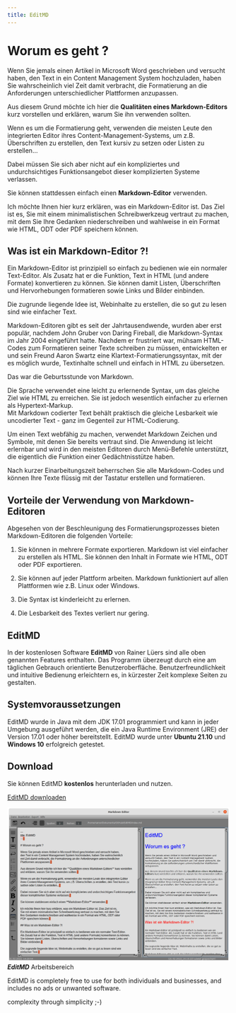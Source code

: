 ```yaml
---
title: EditMD
---  
```


# Worum es geht ?

Wenn Sie jemals einen Artikel in Microsoft Word geschrieben und versucht haben,
den Text in ein Content Management System hochzuladen, haben Sie wahrscheinlich
viel Zeit damit verbracht, die Formatierung an die Anforderungen unterschiedlicher
Plattformen anzupassen.  

Aus diesem Grund möchte ich hier die **Qualitäten eines Markdown-Editors** kurz vorstellen
und erklären, warum Sie ihn verwenden sollten.  

Wenn es um die Formatierung geht, verwenden die meisten Leute den integrierten Editor
ihres Content-Management-Systems, um z.B. Überschriften zu erstellen, den Text kursiv zu
setzen oder Listen zu erstellen...  

Dabei müssen Sie sich aber nicht auf ein kompliziertes und undurchsichtiges Funktionsangebot
dieser komplizierten Systeme verlassen.  

Sie können stattdessen einfach einen **Markdown-Editor** verwenden.  

Ich möchte Ihnen hier kurz erklären, was ein Markdown-Editor ist. Das Ziel ist es, 
Sie mit einem minimalistischen Schreibwerkzeug vertraut zu machen, mit dem Sie 
Ihre Gedanken niederschreiben und wahlweise in ein Format wie HTML, ODT oder 
PDF speichern können.  

## Was ist ein Markdown-Editor ?!

Ein Markdown-Editor ist prinzipiell so einfach zu bedienen wie ein normaler Text-Editor.
Als Zusatz hat er die Funktion, Text in HTML (und andere Formate) konvertieren zu können.
Sie können damit Listen, Überschriften und Hervorhebungen formatieren sowie Links und 
Bilder einbinden.  

Die zugrunde liegende Idee ist, Webinhalte zu erstellen, die so gut zu lesen sind wie 
einfacher Text.  

Markdown-Editoren gibt es seit der Jahrtausendwende, wurden aber erst populär,
nachdem John Gruber von Daring Fireball, die Markdown-Syntax im Jahr 2004 eingeführt hatte.
Nachdem er frustriert war, mühsam HTML-Codes zum Formatieren seiner Texte schreiben zu müssen,
entwickelten er und sein Freund Aaron Swartz eine Klartext-Formatierungssyntax, mit der es möglich wurde,
Textinhalte schnell und einfach in HTML zu übersetzen.  

Das war die Geburtsstunde von Markdown.  

Die Sprache verwendet eine leicht zu erlernende Syntax, um das gleiche Ziel wie HTML zu erreichen.
Sie ist jedoch wesentlich einfacher zu erlernen als Hypertext-Markup.  
Mit Markdown codierter Text behält praktisch die gleiche Lesbarkeit wie uncodierter Text - ganz im
Gegenteil zur HTML-Codierung.  

Um einen Text webfähig zu machen, verwendet Markdown Zeichen und Symbole, mit denen Sie bereits 
vertraut sind. Die Anwendung ist leicht erlernbar und wird in den meisten Editoren durch 
Menü-Befehle unterstützt, die eigentlich die Funktion einer Gedächtnisstütze haben.  

Nach kurzer Einarbeitungszeit beherrschen Sie alle Markdown-Codes und können Ihre 
Texte flüssig mit der Tastatur erstellen und formatieren.  

## Vorteile der Verwendung von Markdown-Editoren

Abgesehen von der Beschleunigung des Formatierungsprozesses bieten Markdown-Editoren 
die folgenden Vorteile:  


1. Sie können in mehrere Formate exportieren.
	Markdown ist viel einfacher zu erstellen als HTML. Sie können den Inhalt in Formate wie
	HTML, ODT oder PDF exportieren.

1. Sie können auf jeder Plattform arbeiten.
	Markdown funktioniert auf allen Plattformen  wie z.B. Linux oder Windows.
1. Die Syntax ist kinderleicht zu erlernen.
1. Die Lesbarkeit des Textes verliert nur gering.

## EditMD

In der kostenlosen Software **EditMD** von Rainer Lüers sind alle oben genannten Features enthalten.
Das Programm überzeugt durch eine am täglichen Gebrauch orientierte Benutzeroberfläche.
Benutzerfreundlichkeit und intuitive Bedienung erleichtern es, in kürzester Zeit komplexe Seiten zu gestalten.  

## Systemvoraussetzungen

EditMD wurde in Java mit dem JDK 17.01 programmiert und kann in jeder Umgebung ausgeführt
werden, die ein Java Runtime Environment (JRE) der Version 17.01 oder höher bereitstellt.
EditMD wurde unter **Ubuntu 21.10** und **Windows 10** erfolgreich getestet.

## Download

Sie können EditMD **kostenlos** herunterladen und nutzen.  

<a href="EditMD_install.zip">EditMD downloaden</a>  

![](editmd_frame.png)  
***EditMD*** Arbeitsbereich

EditMD is completely free to use for both individuals and businesses,
and includes no ads or unwanted software.  

complexity through simplicity ;-)

